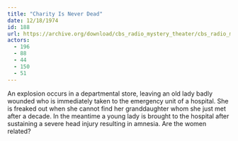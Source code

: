 ```yaml
---
title: "Charity Is Never Dead"
date: 12/18/1974
id: 188
url: https://archive.org/download/cbs_radio_mystery_theater/cbs_radio_mystery_theater-0151-0200.zip/cbs_radio_mystery_theater-0151-0200%2Fcbsrmt_0188_charity_is_never_dead.mp3
actors:
  - 196
  - 88
  - 44
  - 150
  - 51
---
```

An explosion occurs in a departmental store, leaving an old lady badly wounded who is immediately taken to the emergency unit of a hospital. She is freaked out when she cannot find her granddaughter whom she just met after a decade. In the meantime a young lady is brought to the hospital after sustaining a severe head injury resulting in amnesia. Are the women related?